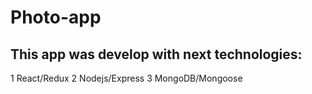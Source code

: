 # Photo-app 
## This app was develop with next technologies:
1 React/Redux
2 Nodejs/Express
3 MongoDB/Mongoose